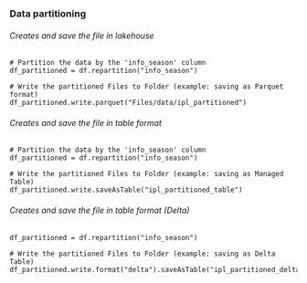 ### Data partitioning

###### Creates and save the file in lakehouse

```
# Partition the data by the 'info_season' column
df_partitioned = df.repartition("info_season")

# Write the partitioned Files to Folder (example: saving as Parquet format)
df_partitioned.write.parquet("Files/data/ipl_partitioned")
```
###### Creates and save the file in table format

```
# Partition the data by the 'info_season' column
df_partitioned = df.repartition("info_season")

# Write the partitioned Files to Folder (example: saving as Managed Table)
df_partitioned.write.saveAsTable("ipl_partitioned_table")

```
###### Creates and save the file in table format (Delta)

```
df_partitioned = df.repartition("info_season")

# Write the partitioned Files to Folder (example: saving as Delta Table)
df_partitioned.write.format("delta").saveAsTable("ipl_partitioned_delta_table")
```